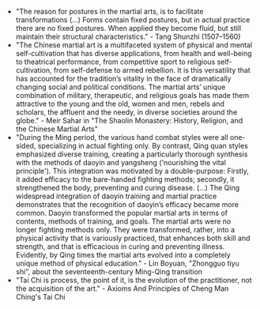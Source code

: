 - "The reason for postures in the martial arts, is to facilitate transformations (...) Forms contain fixed postures, but in actual practice there are no fixed postures. When applied they become fluid, but still maintain their structural characteristics." - Tang Shunzhi (1507–1560)
- "The Chinese martial art is a multifaceted system of physical and mental self-cultivation that has diverse applications, from health and well-being to theatrical performance, from competitive sport to religious self-cultivation, from self-defense to armed rebellion. It is this versatility that has accounted for the tradition’s vitality in the face of dramatically changing social and political conditions. The martial arts’ unique combination of military, therapeutic, and religious goals has made them attractive to the young and the old, women and men, rebels and scholars, the affluent and the needy, in diverse societies around the globe." - Meir Sahar in "The Shaolin Monastery: History, Religion, and the Chinese Martial Arts"
- "During the Ming period, the various hand combat styles were all one-sided, specializing in actual fighting only. By contrast, Qing quan styles emphasized diverse training, creating a particularly thorough synthesis with the methods of daoyin and yangsheng ('nourishing the vital principle'). This integration was motivated by a double-purpose: Firstly, it added efficacy to the bare-handed fighting methods; secondly, it strengthened the body, preventing and curing disease. (...) The Qing widespread integration of daoyin training and martial practice demonstrates that the recognition of daoyin’s efficacy became more common. Daoyin transformed the popular martial arts in terms of contents, methods of training, and goals. The martial arts were no longer fighting methods only. They were transformed, rather, into a physical activity that is variously practiced, that enhances both skill and strength, and that is efficacious in curing and preventing illness. Evidently, by Qing times the martial arts evolved into a completely unique method of physical education." - Lin Boyuan, "Zhongguo tiyu shi", about the seventeenth-century Ming-Qing transition
- "Tai Chi is process, the point of it, is the evolution of the practitioner, not the acquisition of the art." - Axioms And Principles of Cheng Man Ching's Tai Chi